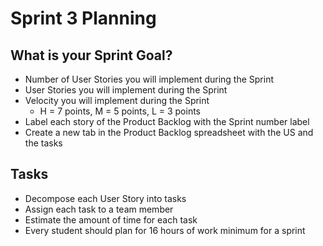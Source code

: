 # Sprint 3 Planning

## What is your Sprint Goal?

* Number of User Stories you will implement during the Sprint
* User Stories you will implement during the Sprint
* Velocity you will implement during the Sprint
  * H = 7 points, M = 5 points, L = 3 points
* Label each story of the Product Backlog with the Sprint number label
* Create a new tab in the Product Backlog spreadsheet with the US and the tasks

## Tasks

*	Decompose each User Story into tasks 
*	Assign each task to a team member
*	Estimate the amount of time for each task
*	Every student should plan for 16 hours of work minimum for a sprint
